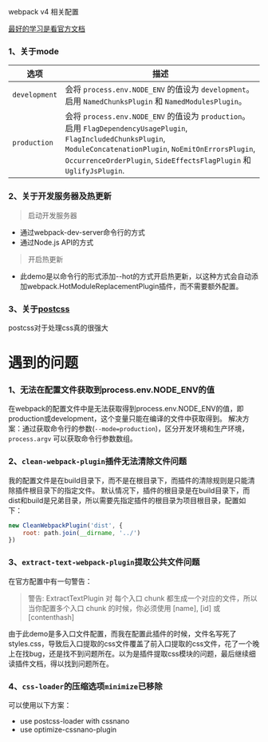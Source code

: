 webpack v4 相关配置

[最好的学习是看官方文档](https://webpack.docschina.org/concepts/)

### 1、关于mode

选项                  | 描述
--------------------- | -----------------------
`development`         | 会将 `process.env.NODE_ENV` 的值设为 `development`。启用 `NamedChunksPlugin` 和 `NamedModulesPlugin`。
`production`          | 会将 `process.env.NODE_ENV` 的值设为 `production`。启用 `FlagDependencyUsagePlugin`, `FlagIncludedChunksPlugin`, `ModuleConcatenationPlugin`, `NoEmitOnErrorsPlugin`, `OccurrenceOrderPlugin`, `SideEffectsFlagPlugin` 和 `UglifyJsPlugin`.


### 2、关于开发服务器及热更新

>启动开发服务器
+ 通过webpack-dev-server命令行的方式
+ 通过Node.js API的方式

>开启热更新
+ 此demo是以命令行的形式添加--hot的方式开启热更新，以这种方式会自动添加webpack.HotModuleReplacementPlugin插件，而不需要额外配置。

### 3、关于[postcss](https://github.com/postcss/postcss)
postcss对于处理css真的很强大

# 遇到的问题

### 1、无法在配置文件获取到process.env.NODE_ENV的值
在webpack的配置文件中是无法获取得到process.env.NODE_ENV的值，即production或development，这个变量只能在编译的文件中获取得到。
解决方案：通过获取命令行的参数(`--mode=production`)，区分开发环境和生产环境，`process.argv` 可以获取命令行参数数组。

### 2、`clean-webpack-plugin`插件无法清除文件问题
我的配置文件是在build目录下，而不是在根目录下，而插件的清除规则是只能清除插件根目录下的指定文件。
默认情况下，插件的根目录是在build目录下，而dist和build是兄弟目录，所以需要先指定插件的根目录为项目根目录，配置如下：
~~~js
new CleanWebpackPlugin('dist', {
    root: path.join(__dirname, '../')
})
~~~

### 3、`extract-text-webpack-plugin`提取公共文件问题
在官方配置中有一句警告：
>警告: ExtractTextPlugin 对 每个入口 chunk 都生成一个对应的文件，所以当你配置多个入口 chunk 的时候，你必须使用 [name], [id] 或 [contenthash]

由于此demo是多入口文件配置，而我在配置此插件的时候，文件名写死了styles.css，导致后入口提取的css文件覆盖了前入口提取的css文件，花了一个晚上在找bug，还是找不到问题所在。以为是插件提取css模块的问题，最后继续细读插件文档，得以找到问题所在。

### 4、`css-loader`的压缩选项`minimize`已移除
可以使用以下方案：
+  use postcss-loader with cssnano
+  use optimize-cssnano-plugin